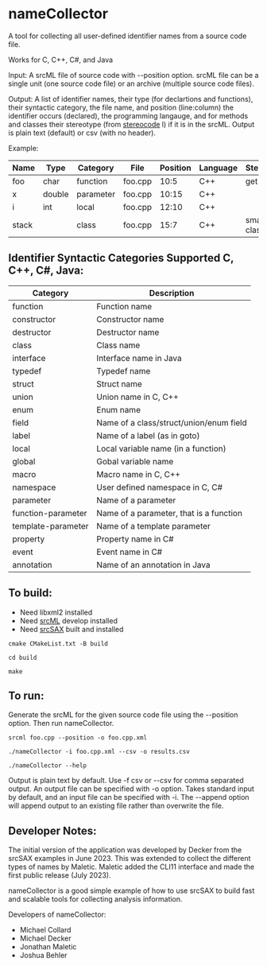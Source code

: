 # nameCollector
A tool for collecting all user-defined identifier names from a source code file.  

Works for C, C++, C#, and Java

Input: A srcML file of source code with --position option.  srcML file can be a single unit (one source code file) or an archive (multiple source code files).

Output: A list of identifier names,  their type (for declartions and functions), their syntactic category, the file name, and position (line:column) the identifier occurs (declared), the programming langauge, and for methods and classes their stereotype (from [stereocode](https://github.com/srcML/stereocode) l) if it is in the srcML.  Output is plain text (default) or csv (with no header).

Example:

| Name            | Type     | Category   | File   | Position | Language | Stereotype    |
| --------------- | -------------- | -------- |---|---|---|---|
|foo| char | function | foo.cpp | 10:5 | C++ | get |
|x| double | parameter | foo.cpp | 10:15| C++ |  | 
|i| int | local | foo.cpp | 12:10 | C++ | | 
|stack|   | class | foo.cpp | 15:7| C++ | small-class |

## Identifier Syntactic Categories Supported C, C++, C#, Java:

| Category        | Description |
| --------------- | -------------- |
| function        | Function name |
| constructor     | Constructor name |
| destructor      | Destructor name |
| class           | Class name |
| interface       | Interface name in Java |
| typedef         | Typedef name |
| struct          | Struct name |
| union           | Union name in C, C++|
| enum            | Enum name |
| field           | Name of a class/struct/union/enum field |
| label           | Name of a label (as in goto) |
| local           | Local variable name (in a function) |
| global          | Gobal variable name |
| macro           | Macro name in C, C++ |
| namespace       | User defined namespace in C, C# |
| parameter       | Name of a parameter |
| function-parameter  | Name of a parameter, that is a function | 
| template-parameter  | Name of a template parameter |
| property        | Property name in C# |
| event           | Event name in C# |
| annotation      | Name of an annotation in Java |


## To build:
- Need libxml2 installed
- Need [srcML](https://srcML.org) develop installed
- Need [srcSAX](https://github.com/srcML/srcSAX)  built and installed  

`cmake CMakeList.txt -B build`

`cd build`

`make`


## To run:

Generate the srcML for the given source code file using the --position option.  Then run nameCollector.

`srcml foo.cpp --position -o foo.cpp.xml`

`./nameCollector -i foo.cpp.xml --csv -o results.csv`

`./nameCollector --help`

Output is plain text by default.  Use -f csv or --csv for comma separated output.  An output file can be specified with -o option. Takes standard input by default, and an input file can be specified with -i.  The --append option will append output to an existing file rather than overwrite the file.


## Developer Notes:

The initial version of the application was developed by Decker from the srcSAX examples in June 2023.   This was extended to collect the different types of names by Maletic.  Maletic added the CLI11 interface and made the first public release (July 2023). 

nameCollector is a good simple example of how to use srcSAX to build fast and scalable tools for collecting analysis information.

Developers of nameCollector:
- Michael Collard
- Michael Decker
- Jonathan Maletic
- Joshua Behler

